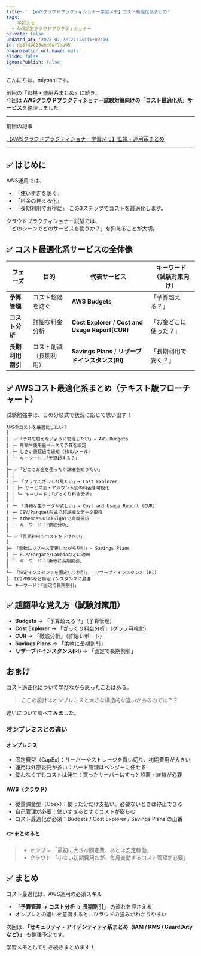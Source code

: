 ```yaml
---
title: ' 【AWSクラウドプラクティショナー学習メモ】コスト最適化系まとめ'
tags:
  - 学習メモ
  - AWS認定クラウドプラクティショナー
private: false
updated_at: '2025-07-22T21:13:41+09:00'
id: dc8f49623ebd0ef7ae95
organization_url_name: null
slide: false
ignorePublish: false
---
```

こんにちは。miyoshiです。

前回の「監視・運用系まとめ」に続き、  
今回は **AWSクラウドプラクティショナー試験対策向けの「コスト最適化系」サービス**を整理しました。

---
前回の記事

[【AWSクラウドプラクティショナー学習メモ】監視・運用系まとめ](https://qiita.com/takumarider/items/c0aeebcd076a641179cc)

---

## ✅ はじめに

AWS運用では、
- 「使いすぎを防ぐ」
- 「料金の見える化」
- 「長期利用でお得に」
この3ステップでコストを最適化します。

クラウドプラクティショナー試験では、  
「どのシーンでどのサービスを使うか？」を抑えることが大切。


## ✅ コスト最適化系サービスの全体像

| フェーズ | 目的 | 代表サービス | キーワード（試験対策向け） |
|---------|------|-------------|----------------|
| **予算管理** | コスト超過を防ぐ | **AWS Budgets** | 「予算超える？」 |
| **コスト分析** | 詳細な料金分析 | **Cost Explorer** / **Cost and Usage Report(CUR)** | 「お金どこに使った？」 |
| **長期利用割引** | コスト削減（長期利用） | **Savings Plans** / **リザーブドインスタンス(RI)** | 「長期利用で安く？」 |


## ✅ AWSコスト最適化系まとめ（テキスト版フローチャート）

試験勉強中は、この分岐式で状況に応じて思い出す！

```
AWSのコストを最適化したい？
│
├─ ✅「予算を超えないように管理したい」→ AWS Budgets
│ ├─ 月額や使用量ベースで予算を設定
│ ├─ しきい値超過で通知（SNS/メール）
│ └─ キーワード：「予算超える？」
│
├─ ✅「どこにお金を使ったか詳細を知りたい」
│ │
│ ├─ 「グラフでざっくり見たい」→ Cost Explorer
│ │ ├─ サービス別・アカウント別の料金を可視化
│ │ └─ キーワード：「ざっくり料金分析」
│ │
│ └─ 「詳細な生データが欲しい」→ Cost and Usage Report (CUR)
│ ├─ CSV/Parquet形式で超詳細なデータ取得
│ ├─ AthenaやQuickSightで高度分析
│ └─ キーワード：「徹底分析」
│
└─ ✅「長期利用でコストを下げたい」
│
├─ 「柔軟にリソース変更しながら割引」→ Savings Plans
│ ├─ EC2/Fargate/Lambdaなどに適用
│ └─ キーワード：「柔軟に長期割引」
│
└─ 「特定インスタンスを固定して割引」→ リザーブドインスタンス (RI)
├─ EC2/RDSなど特定インスタンスに最適
└─ キーワード：「固定で長期割引」
```



## ✅ 超簡単な覚え方（試験対策用）

- **Budgets** → 「予算超える？」（予算管理）  
- **Cost Explorer** → 「ざっくり料金分析」（グラフ可視化）  
- **CUR** → 「徹底分析」（詳細レポート）  
- **Savings Plans** → 「柔軟に長期割引」  
- **リザーブドインスタンス(RI)** → 「固定で長期割引」  

## おまけ
コスト適正化について学びながら思ったことはある。
>ここの設計はオンプレミスと大きな構造的な違いがあるのでは？？

違いについて調べてみました。

### オンプレミスとの違い
#### オンプレミス
- 固定費型（CapEx）：サーバーやストレージを買い切り、初期費用が大きい
- 運用は外部委託が多い：ハード管理はベンダーに任せる
- 使わなくてもコストは発生：買ったサーバーはずっと設置・維持が必要

#### AWS（クラウド）
- 従量課金型（Opex）：使った分だけ支払い。必要ないときは停止できる
- 自己管理が必要：使いすぎるとすぐコストが膨らむ
- コスト最適化が必須：Budgets / Cost Explorer / Savings Plans の出番

#### 👉 まとめると
>- オンプレ
「最初に大きな固定費、あとは安定稼働」
>- クラウド
「小さい初期費用だが、毎月変動するコスト管理が必要」

## ✅ まとめ
コスト最適化は、AWS運用の必須スキル
- **「予算管理 → コスト分析 → 長期割引」** の流れを押さえる
- オンプレとの違いを意識すると、クラウドの強みがわかりやすい

次回は、**「セキュリティ・アイデンティティ系まとめ（IAM / KMS / GuardDutyなど）」** も整理予定です。  

学習メモとして引き続きまとめます！
